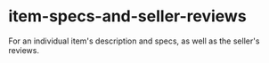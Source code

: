 # item-specs-and-seller-reviews
For an individual item's description and specs, as well as the seller's reviews.
